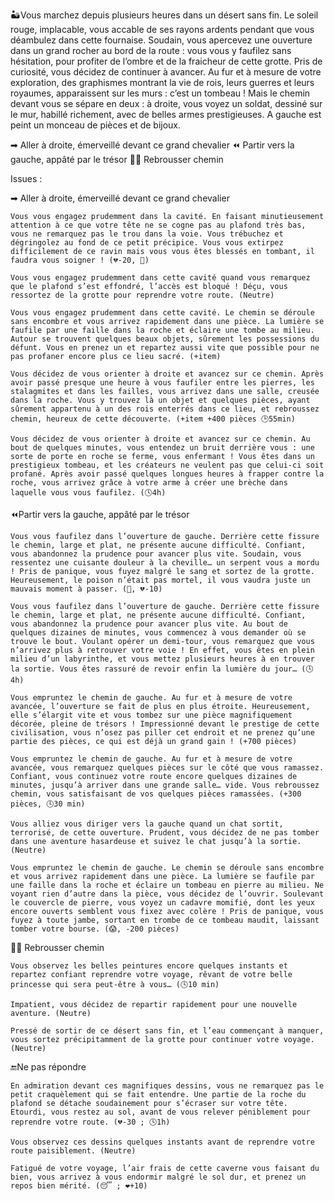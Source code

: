 🏜Vous marchez depuis plusieurs heures dans un désert sans fin. Le soleil rouge, implacable, vous accable de ses rayons ardents pendant que vous déambulez dans cette fournaise. Soudain, vous apercevez une ouverture dans un grand rocher au bord de la route : vous vous y faufilez sans hésitation, pour profiter de l’ombre et de la fraicheur de cette grotte. Pris de curiosité, vous décidez de continuer à avancer. Au fur et à mesure de votre exploration, des graphismes montrant la vie de rois, leurs guerres et leurs royaumes, apparaissent sur les murs : c’est un tombeau ! Mais le chemin devant vous se sépare en deux : à droite, vous voyez un soldat, dessiné sur le mur, habillé richement, avec de belles armes prestigieuses. A gauche est peint un monceau de pièces et de bijoux.

➡ Aller à droite, émerveillé devant ce grand chevalier
⏪ Partir vers la gauche, appâté par le trésor
🚶‍♂️ Rebrousser chemin

Issues :

➡ Aller à droite, émerveillé devant ce grand chevalier

    Vous vous engagez prudemment dans la cavité. En faisant minutieusement attention à ce que votre tête ne se cogne pas au plafond très bas, vous ne remarquez pas le trou dans la voie. Vous trébuchez et dégringolez au fond de ce petit précipice. Vous vous extirpez difficilement de ce ravin mais vous vous êtes blessés en tombant, il faudra vous soigner ! (💔-20, 🤕)

    Vous vous engagez prudemment dans cette cavité quand vous remarquez que le plafond s’est effondré, l’accès est bloqué ! Déçu, vous ressortez de la grotte pour reprendre votre route. (Neutre)

    Vous vous engagez prudemment dans cette cavité. Le chemin se déroule sans encombre et vous arrivez rapidement dans une pièce. La lumière se faufile par une faille dans la roche et éclaire une tombe au milieu. Autour se trouvent quelques beaux objets, sûrement les possessions du défunt. Vous en prenez un et repartez aussi vite que possible pour ne pas profaner encore plus ce lieu sacré. (+item)

    Vous décidez de vous orienter à droite et avancez sur ce chemin. Après avoir passé presque une heure à vous faufiler entre les pierres, les stalagmites et dans les failles, vous arrivez dans une salle, creusée dans la roche. Vous y trouvez là un objet et quelques pièces, ayant sûrement appartenu à un des rois enterrés dans ce lieu, et rebroussez chemin, heureux de cette découverte. (+item +400 pièces 🕒55min)

    Vous décidez de vous orienter à droite et avancez sur ce chemin. Au bout de quelques minutes, vous entendez un bruit derrière vous : une sorte de porte en roche se ferme, vous enfermant ! Vous êtes dans un prestigieux tombeau, et les créateurs ne veulent pas que celui-ci soit profané. Après avoir passé quelques longues heures à frapper contre la roche, vous arrivez grâce à votre arme à créer une brèche dans laquelle vous vous faufilez. (🕓4h)

⏪Partir vers la gauche, appâté par le trésor

    Vous vous faufilez dans l’ouverture de gauche. Derrière cette fissure le chemin, large et plat, ne présente aucune difficulté. Confiant, vous abandonnez la prudence pour avancer plus vite. Soudain, vous ressentez une cuisante douleur à la cheville… un serpent vous a mordu ! Pris de panique, vous fuyez malgré le sang et sortez de la grotte. Heureusement, le poison n’était pas mortel, il vous vaudra juste un mauvais moment à passer. (🤢, 💔-10)

    Vous vous faufilez dans l’ouverture de gauche. Derrière cette fissure le chemin, large et plat, ne présente aucune difficulté. Confiant, vous abandonnez la prudence pour avancer plus vite. Au bout de quelques dizaines de minutes, vous commencez à vous demander où se trouve le bout. Voulant opérer un demi-tour, vous remarquez que vous n’arrivez plus à retrouver votre voie ! En effet, vous êtes en plein milieu d’un labyrinthe, et vous mettez plusieurs heures à en trouver la sortie. Vous êtes rassuré de revoir enfin la lumière du jour… (🕓4h)

    Vous empruntez le chemin de gauche. Au fur et à mesure de votre avancée, l’ouverture se fait de plus en plus étroite. Heureusement, elle s’élargit vite et vous tombez sur une pièce magnifiquement décorée, pleine de trésors ! Impressionné devant le prestige de cette civilisation, vous n’osez pas piller cet endroit et ne prenez qu’une partie des pièces, ce qui est déjà un grand gain ! (+700 pièces)

    Vous empruntez le chemin de gauche. Au fur et à mesure de votre avancée, vous remarquez quelques pièces sur le côté que vous ramassez. Confiant, vous continuez votre route encore quelques dizaines de minutes, jusqu’à arriver dans une grande salle… vide. Vous rebroussez chemin, vous satisfaisant de vos quelques pièces ramassées. (+300 pièces, 🕓30 min)

    Vous alliez vous diriger vers la gauche quand un chat sortit, terrorisé, de cette ouverture. Prudent, vous décidez de ne pas tomber dans une aventure hasardeuse et suivez le chat jusqu’à la sortie. (Neutre)

    Vous empruntez le chemin de gauche. Le chemin se déroule sans encombre et vous arrivez rapidement dans une pièce. La lumière se faufile par une faille dans la roche et éclaire un tombeau en pierre au milieu. Ne voyant rien d’autre dans la pièce, vous décidez de l’ouvrir. Soulevant le couvercle de pierre, vous voyez un cadavre momifié, dont les yeux encore ouverts semblent vous fixez avec colère ! Pris de panique, vous fuyez à toute jambe, sortant en trombe de ce tombeau maudit, laissant tomber votre bourse. (😱, -200 pièces)

🚶‍♂️ Rebrousser chemin

    Vous observez les belles peintures encore quelques instants et repartez confiant reprendre votre voyage, rêvant de votre belle princesse qui sera peut-être à vous… (🕓10 min)

    Impatient, vous décidez de repartir rapidement pour une nouvelle aventure. (Neutre)

    Pressé de sortir de ce désert sans fin, et l’eau commençant à manquer, vous sortez précipitamment de la grotte pour continuer votre voyage. (Neutre)

🔚Ne pas répondre

    En admiration devant ces magnifiques dessins, vous ne remarquez pas le petit craquèlement qui se fait entendre. Une partie de la roche du plafond se détache soudainement pour s’écraser sur votre tête. Etourdi, vous restez au sol, avant de vous relever péniblement pour reprendre votre route. (💔-30 ; 🕓1h)

    Vous observez ces dessins quelques instants avant de reprendre votre route paisiblement. (Neutre)

    Fatigué de votre voyage, l’air frais de cette caverne vous faisant du bien, vous arrivez à vous endormir malgré le sol dur, et prenez un repos bien mérité. (😴 ; ❤+10)
